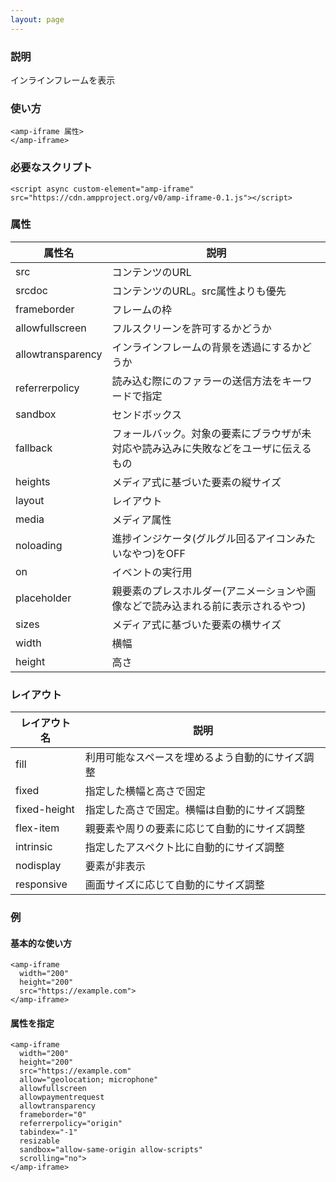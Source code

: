 ```yaml
---
layout: page
---
```


### 説明

インラインフレームを表示

### 使い方

    <amp-iframe 属性>
    </amp-iframe>

### 必要なスクリプト

    <script async custom-element="amp-iframe" src="https://cdn.ampproject.org/v0/amp-iframe-0.1.js"></script>

### 属性

| 属性名            | 説明                                                   |
|-------------------|--------------------------------------------------------|
| src               | コンテンツのURL                                              |
| srcdoc            | コンテンツのURL。src属性よりも優先                               |
| frameborder       | フレームの枠                                                |
| allowfullscreen   | フルスクリーンを許可するかどうか                                     |
| allowtransparency | インラインフレームの背景を透過にするかどうか                             |
| referrerpolicy    | 読み込む際にのファラーの送信方法をキーワードで指定                     |
| sandbox           | センドボックス                                                |
| fallback          | フォールバック。対象の要素にブラウザが未対応や読み込みに失敗などをユーザに伝えるもの |
| heights           | メディア式に基づいた要素の縦サイズ                                 |
| layout            | レイアウト                                                  |
| media             | メディア属性                                               |
| noloading         | 進捗インジケータ(グルグル回るアイコンみたいなやつ)をOFF                      |
| on                | イベントの実行用                                            |
| placeholder       | 親要素のプレスホルダー(アニメーションや画像などで読み込まれる前に表示されるやつ)    |
| sizes             | メディア式に基づいた要素の横サイズ                                 |
| width             | 横幅                                                   |
| height            | 高さ                                                    |

### レイアウト

| レイアウト名      | 説明                               |
|--------------|----------------------------------|
| fill         | 利用可能なスペースを埋めるよう自動的にサイズ調整 |
| fixed        | 指定した横幅と高さで固定                |
| fixed-height | 指定した高さで固定。横幅は自動的にサイズ調整 |
| flex-item    | 親要素や周りの要素に応じて自動的にサイズ調整 |
| intrinsic    | 指定したアスペクト比に自動的にサイズ調整       |
| nodisplay    | 要素が非表示                        |
| responsive   | 画面サイズに応じて自動的にサイズ調整         |

### 例

#### 基本的な使い方

    <amp-iframe
      width="200"
      height="200"
      src="https://example.com">
    </amp-iframe>

#### 属性を指定

    <amp-iframe
      width="200"
      height="200"
      src="https://example.com"
      allow="geolocation; microphone"
      allowfullscreen
      allowpaymentrequest
      allowtransparency
      frameborder="0"
      referrerpolicy="origin"
      tabindex="-1"
      resizable
      sandbox="allow-same-origin allow-scripts"
      scrolling="no">
    </amp-iframe>

